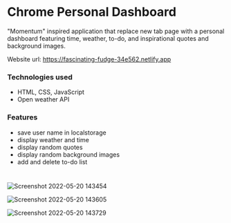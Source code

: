 ﻿# Chrome Personal Dashboard
 
 "Momentum" inspired application that replace new tab page with a personal dashboard featuring time, weather, to-do, and inspirational quotes and background images. 
 
Website url: https://fascinating-fudge-34e562.netlify.app

### Technologies used
- HTML, CSS, JavaScript
- Open weather API

### Features
- save user name in localstorage
- display weather and time
- display random quotes
- display random background images
- add and delete to-do list

#
![Screenshot 2022-05-20 143454](https://user-images.githubusercontent.com/91655432/169620536-5ce87140-105f-4ac0-a25d-37c058df466c.jpg)

![Screenshot 2022-05-20 143605](https://user-images.githubusercontent.com/91655432/169620543-9f75e89b-fd1e-4a7d-b525-cb002e4366d8.jpg)

![Screenshot 2022-05-20 143729](https://user-images.githubusercontent.com/91655432/169620545-4e145866-b154-4b3f-9bc5-e24df3fec69d.jpg)
